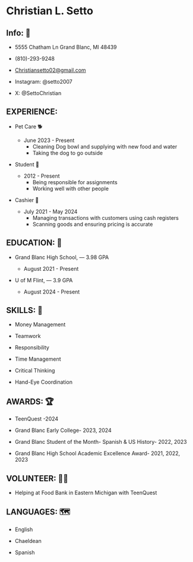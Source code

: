 # Christian L. Setto

## Info: 📱
* 5555 Chatham Ln Grand Blanc, MI 48439

* (810)-293-9248

* Christiansetto02@gmail.com

* Instagram: @setto2007

* X: @SettoChristian


## EXPERIENCE: 

* Pet Care 🐕
   * June 2023 - Present
       * Cleaning Dog bowl and supplying with new food and water
       * Taking the dog to go outside 

* Student 📖
   * 2012 - Present
      * Being responsible for assignments
      * Working well with other people

* Cashier 💸
  * July 2021 - May 2024
     * Managing transactions with customers using cash registers
     * Scanning goods and ensuring pricing is accurate

## EDUCATION: 🏫
* Grand Blanc High School, — 3.98 GPA

    * August 2021 - Present

* U of M Flint,  — 3.9 GPA

    * August 2024 - Present


## SKILLS: 🧠

* Money Management

* Teamwork

* Responsibility

* Time Management

* Critical Thinking

* Hand-Eye Coordination


## AWARDS: 🏆

* TeenQuest  -2024

* Grand Blanc Early College- 2023, 2024

* Grand Blanc Student of the Month- Spanish & US History- 2022, 2023

* Grand Blanc High School Academic Excellence Award- 2021, 2022, 2023


## VOLUNTEER: 🙋‍♂️

* Helping at Food Bank in Eastern Michigan with TeenQuest


## LANGUAGES: 🗺️

* English

* Chaeldean

* Spanish



